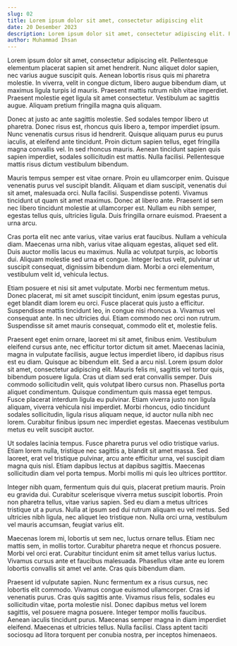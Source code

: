```yaml
---
slug: 02
title: Lorem ipsum dolor sit amet, consectetur adipiscing elit
date: 20 Desember 2023
description: Lorem ipsum dolor sit amet, consectetur adipiscing elit. Pellentesque elementum placerat sapien sit amet hendrerit. Nunc aliquet dolor sapien, nec varius augue suscipit quis. Aenean lobortis risus quis mi pharetra molestie.
author: Muhammad Ihsan
---
```


Lorem ipsum dolor sit amet, consectetur adipiscing elit. Pellentesque elementum placerat sapien sit amet hendrerit. Nunc aliquet dolor sapien, nec varius augue suscipit quis. Aenean lobortis risus quis mi pharetra molestie. In viverra, velit in congue dictum, libero augue bibendum diam, ut maximus ligula turpis id mauris. Praesent mattis rutrum nibh vitae imperdiet. Praesent molestie eget ligula sit amet consectetur. Vestibulum ac sagittis augue. Aliquam pretium fringilla magna quis aliquam.

Donec at justo ac ante sagittis molestie. Sed sodales tempor libero ut pharetra. Donec risus est, rhoncus quis libero a, tempor imperdiet ipsum. Nunc venenatis cursus risus id hendrerit. Quisque aliquam purus eu purus iaculis, at eleifend ante tincidunt. Proin dictum sapien tellus, eget fringilla magna convallis vel. In sed rhoncus mauris. Aenean tincidunt sapien quis sapien imperdiet, sodales sollicitudin est mattis. Nulla facilisi. Pellentesque mattis risus dictum vestibulum bibendum.

Mauris tempus semper est vitae ornare. Proin eu ullamcorper enim. Quisque venenatis purus vel suscipit blandit. Aliquam et diam suscipit, venenatis dui sit amet, malesuada orci. Nulla facilisi. Suspendisse potenti. Vivamus tincidunt ut quam sit amet maximus. Donec at libero ante. Praesent id sem nec libero tincidunt molestie at ullamcorper est. Nullam eu nibh semper, egestas tellus quis, ultricies ligula. Duis fringilla ornare euismod. Praesent a urna arcu.

Cras porta elit nec ante varius, vitae varius erat faucibus. Nullam a vehicula diam. Maecenas urna nibh, varius vitae aliquam egestas, aliquet sed elit. Duis auctor mollis lacus eu maximus. Nulla ac volutpat turpis, ac lobortis dui. Aliquam molestie sed urna et congue. Integer lectus velit, pulvinar ut suscipit consequat, dignissim bibendum diam. Morbi a orci elementum, vestibulum velit id, vehicula lectus.

Etiam posuere et nisi sit amet vulputate. Morbi nec fermentum metus. Donec placerat, mi sit amet suscipit tincidunt, enim ipsum egestas purus, eget blandit diam lorem eu orci. Fusce placerat quis justo a efficitur. Suspendisse mattis tincidunt leo, in congue nisi rhoncus a. Vivamus vel consequat ante. In nec ultricies dui. Etiam commodo nec orci non rutrum. Suspendisse sit amet mauris consequat, commodo elit et, molestie felis.

Praesent eget enim ornare, laoreet mi sit amet, finibus enim. Vestibulum eleifend cursus ante, nec efficitur tortor dictum sit amet. Maecenas lacinia, magna in vulputate facilisis, augue lectus imperdiet libero, id dapibus risus est eu diam. Quisque ac bibendum elit. Sed a arcu nisl. Lorem ipsum dolor sit amet, consectetur adipiscing elit. Mauris felis mi, sagittis vel tortor quis, bibendum posuere ligula. Cras ut diam sed erat convallis semper. Duis commodo sollicitudin velit, quis volutpat libero cursus non. Phasellus porta aliquet condimentum. Quisque condimentum quis massa eget tempus. Fusce placerat interdum ligula eu pulvinar. Etiam viverra justo non ligula aliquam, viverra vehicula nisi imperdiet. Morbi rhoncus, odio tincidunt sodales sollicitudin, ligula risus aliquam neque, id auctor nulla nibh nec lorem. Curabitur finibus ipsum nec imperdiet egestas. Maecenas vestibulum metus eu velit suscipit auctor.

Ut sodales lacinia tempus. Fusce pharetra purus vel odio tristique varius. Etiam lorem nulla, tristique nec sagittis a, blandit sit amet massa. Sed laoreet, erat vel tristique pulvinar, arcu ante efficitur urna, vel suscipit diam magna quis nisl. Etiam dapibus lectus at dapibus sagittis. Maecenas sollicitudin diam vel porta tempus. Morbi mollis mi quis leo ultrices porttitor.

Integer nibh quam, fermentum quis dui quis, placerat pretium mauris. Proin eu gravida dui. Curabitur scelerisque viverra metus suscipit lobortis. Proin non pharetra tellus, vitae varius sapien. Sed eu diam a metus ultrices tristique ut a purus. Nulla at ipsum sed dui rutrum aliquam eu vel metus. Sed ultricies nibh ligula, nec aliquet leo tristique non. Nulla orci urna, vestibulum vel mauris accumsan, feugiat varius elit.

Maecenas lorem mi, lobortis ut sem nec, luctus ornare tellus. Etiam nec mattis sem, in mollis tortor. Curabitur pharetra neque et rhoncus posuere. Morbi vel orci erat. Curabitur tincidunt enim sit amet tellus varius luctus. Vivamus cursus ante et faucibus malesuada. Phasellus vitae ante eu lorem lobortis convallis sit amet vel ante. Cras quis bibendum diam.

Praesent id vulputate sapien. Nunc fermentum ex a risus cursus, nec lobortis elit commodo. Vivamus congue euismod ullamcorper. Cras id venenatis purus. Cras quis sagittis ante. Vivamus risus felis, sodales eu sollicitudin vitae, porta molestie nisl. Donec dapibus metus vel lorem sagittis, vel posuere magna posuere. Integer tempor mollis faucibus. Aenean iaculis tincidunt purus. Maecenas semper magna in diam imperdiet eleifend. Maecenas et ultricies tellus. Nulla facilisi. Class aptent taciti sociosqu ad litora torquent per conubia nostra, per inceptos himenaeos.
